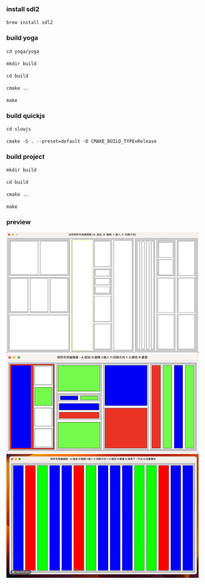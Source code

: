 ### install sdl2
```
brew install sdl2
```

### build yoga
```
cd yoga/yoga

mkdir build

cd build

cmake ..

make
```

### build quickjs
```
cd slowjs

cmake -S . --preset=default -D CMAKE_BUILD_TYPE=Release

```


### build project
```
mkdir build

cd build

cmake ..

make
```

### preview
![v0](image0.png)
![v1](image1.png)
![v2](animation.gif)